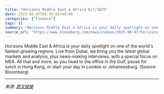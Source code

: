 ```yaml
---
title: "Horizons Middle East & Africa 8/7/2025"
date: 2025-08-07T08:45:01+08:00
categories: ["finance"]
tags: []
summary: "Horizons Middle East & Africa is your daily spotlight on one of the world's fastest-growing regions. Live from Dubai, we bring you the latest global markets and analysis, plus news-making interviews, "
source_url: "https://www.bloomberg.com/news/videos/2025-08-07/horizons-middle-east-africa-8-7-2025-video"
---
```


Horizons Middle East & Africa is your daily spotlight on one of the world's fastest-growing regions. Live from Dubai, we bring you the latest global markets and analysis, plus news-making interviews, with a special focus on MEA. All that and more, as you head to the office in the Gulf, pause for lunch in Hong Kong, or start your day in London or Johannesburg. (Source: Bloomberg)

---

*来源: [原文链接](https://www.bloomberg.com/news/videos/2025-08-07/horizons-middle-east-africa-8-7-2025-video)*
